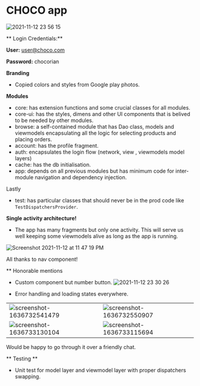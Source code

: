 # CHOCO app
![2021-11-12 23 56 15](https://user-images.githubusercontent.com/9511896/141496199-5ae9df8f-363a-4280-85e2-ef95d1c0d77f.gif)

** Login Credentials:**

**User:** user@choco.com

**Password:** chocorian
 
**Branding**

- Copied colors and styles from Google play photos.

**Modules**

- core: has extension functions and some crucial classes for all modules.
- core-ui: has the styles, dimens and other UI components that is belived to be needed by other modules.
- browse: a self-contained module that has Dao class, models and viewmodels encapsulating all the logic for selecting products and placing orders.
- account: has the profile fragment.
- auth: encapsulates the login flow (network, view , viewmodels model layers) 
- cache: has the db initialisation.
- app: depends on all previous modules but has minimum code for inter-module navigation and dependency injection.

Lastly 
- test: has particular classes that should never be in the prod code like `TestDispatchersProvider`.



**Single activity architecture!**

- The app has many fragments but only one activity. This will serve us well keeping some viewmodels alive as long as the app is running. 

![Screenshot 2021-11-12 at 11 47 19 PM](https://user-images.githubusercontent.com/9511896/141495118-2baea751-a804-4308-b88d-b27119891bfe.png)

All thanks to nav component!

** Honorable mentions 

- Custom component but number button. ![2021-11-12 23 30 26](https://user-images.githubusercontent.com/9511896/141496819-3609a862-8afd-41d8-bb4e-1a577b94fc13.gif)

- Error handling and loading states everywhere. 

|   |   |
| ------ | ------ |
|  ![screenshot-1636732541479](https://user-images.githubusercontent.com/9511896/141497473-4a8abd57-3ec2-49aa-a321-2f76fb0ac6d6.png) |  ![screenshot-1636732550907](https://user-images.githubusercontent.com/9511896/141497524-092031eb-872c-48c7-9433-d6610a258834.png) |
|  ![screenshot-1636733130104](https://user-images.githubusercontent.com/9511896/141497608-bc58b45f-611f-43ea-8b83-a5f88a01a857.png) | ![screenshot-1636733115694](https://user-images.githubusercontent.com/9511896/141497704-06a76e28-92b3-4ee3-9321-b36770f005f6.png)  | 

Would be happy to go through it over a friendly chat.



** Testing ** 
- Unit test for model layer and viewmodel layer with proper dispatchers swapping.
